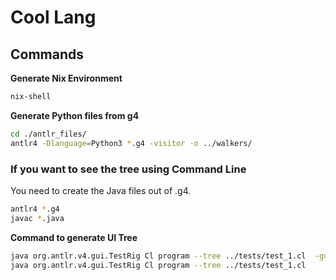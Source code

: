 # Cool Lang

## Commands
**Generate Nix Environment**
```sh
nix-shell
```

**Generate Python files from g4**
```sh
cd ./antlr_files/
antlr4 -Dlanguage=Python3 *.g4 -visitor -o ../walkers/
```

### If you want to see the tree using Command Line
You need to create the Java files out of .g4.
```sh
antlr4 *.g4
javac *.java
```

**Command to generate UI Tree**
```sh
java org.antlr.v4.gui.TestRig Cl program --tree ../tests/test_1.cl  -gui
java org.antlr.v4.gui.TestRig Cl program --tree ../tests/test_1.cl
```

